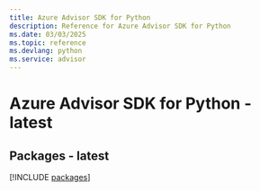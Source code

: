 ```yaml
---
title: Azure Advisor SDK for Python
description: Reference for Azure Advisor SDK for Python
ms.date: 03/03/2025
ms.topic: reference
ms.devlang: python
ms.service: advisor
---
```

# Azure Advisor SDK for Python - latest
## Packages - latest
[!INCLUDE [packages](advisor-index.md)]
